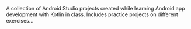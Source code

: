 A collection of Android Studio projects created while learning Android app development with Kotlin in class. 
Includes practice projects on different exercises...
